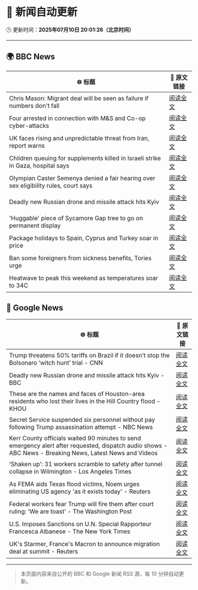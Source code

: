 # 🧠 新闻自动更新

🕒 更新时间：**2025年07月10日 20:01:26（北京时间）**

---

## 🌍 BBC News

| 🌐 标题 | 🔗 原文链接 |
|--------|-------------|
| Chris Mason: Migrant deal will be seen as failure if numbers don't fall | [阅读全文](https://www.bbc.com/news/articles/cly8mk006kvo) |
| Four arrested in connection with M&S and Co-op cyber-attacks | [阅读全文](https://www.bbc.com/news/articles/cwykgrv374eo) |
| UK faces rising and unpredictable threat from Iran, report warns | [阅读全文](https://www.bbc.com/news/articles/c98wjzj4jlpo) |
| Children queuing for supplements killed in Israeli strike in Gaza, hospital says | [阅读全文](https://www.bbc.com/news/articles/c4gd01g1gxro) |
| Olympian Caster Semenya denied a fair hearing over sex eligibility rules, court says | [阅读全文](https://www.bbc.com/sport/olympics/articles/c7vr04v3vpdo) |
| Deadly new Russian drone and missile attack hits Kyiv | [阅读全文](https://www.bbc.com/news/articles/cj3rvpe06rxo) |
| 'Huggable' piece of Sycamore Gap tree to go on permanent display | [阅读全文](https://www.bbc.com/news/articles/c5ygv2n8jy2o) |
| Package holidays to Spain, Cyprus and Turkey soar in price | [阅读全文](https://www.bbc.com/news/articles/clyndp097gro) |
| Ban some foreigners from sickness benefits, Tories urge | [阅读全文](https://www.bbc.com/news/articles/c80p1gdvyggo) |
| Heatwave to peak this weekend as temperatures soar to 34C | [阅读全文](https://www.bbc.com/weather/articles/cd0vy9gmdg4o) |

## 📰 Google News

| 🌐 标题 | 🔗 原文链接 |
|--------|-------------|
| Trump threatens 50% tariffs on Brazil if it doesn’t stop the Bolsonaro ‘witch hunt’ trial - CNN | [阅读全文](https://news.google.com/rss/articles/CBMia0FVX3lxTFBnUlFCelRIRWZsTkhYWjVDRmtyaFpmN2FzdXh6amFJbUo1d3dHZkVBQkZpWHBoOGJMYVE3SW5SOVBNcGxXMjFXYnFqUXJHa0pfRmpJN3VoazhjZkxFV0psWDU0RUliVS1NV1Yw0gFwQVVfeXFMT0g5ZW1IZFhTaVBrS0E5b2NIU3pxN3FVbGtzclpnUlhxYVcyelQxY0wtc19UaGNhb2g1WTJPeklMTjg2SDF5V1FDcEl6clVrTkZubXFENjJJVW80MnIyMGNicC0xUzZDdWZUWF9kT0xxMA?oc=5) |
| Deadly new Russian drone and missile attack hits Kyiv - BBC | [阅读全文](https://news.google.com/rss/articles/CBMiWkFVX3lxTE1uUWpYNnZrQWxnS0ZUelVxczBwWHpZbWY1dlFpVkpGSElEZUpXUENwejNEQldpQl9TQndFV3p6Nm83NUFPcDZ5cnROS2FDcWpSWmFlZDRGU1lSd9IBX0FVX3lxTFBOVnluSmhUdjRVVkoxQmxSRG50MEdJcjFHNFp5YURMNGg5bTRkYmZkYlMwNlk3UVUyeEQwMi1JUS1HT3pHTGN4QUNubmg0NjIxUF9WS0JEdXFFLWstR3Jj?oc=5) |
| These are the names and faces of Houston-area residents who lost their lives in the Hill Country flood - KHOU | [阅读全文](https://news.google.com/rss/articles/CBMi7gFBVV95cUxOdkxtdDdIWWo4SExPa21WVWlRTENfYVNSM3F5cjVfam4ySkEzWmhxcjBGZVlDRklwZ1hkeUwtbGRYdllKS1pXSG5lOHN2a0ZuUjNXZHVIaDIwRlVTVjUxUERkWVhGUmRaOElBUzZEOE1adTBBNS1Oa0tDSHR0Vm1LTXptaUhQVmRSdThHWTB0MlkybnFfSENGSEZxR0hla1lUMTZHNVV5T3l2Nk1wc1c0LUpHQXB6NGhNRkxSRFI2Z2Rta2VBQWYzZ0k1TTJDREdOWlBsY2YzaGVnNklYOE9hRENZN2g2eTAzRklHdDVn?oc=5) |
| Secret Service suspended six personnel without pay following Trump assassination attempt - NBC News | [阅读全文](https://news.google.com/rss/articles/CBMixgFBVV95cUxPVFpiN0hCM1MwdDBnandPUEtGLXoyaWtVMWVPNWJlQWxNeE9VQVU5cWRnZWpQTHlKOXRLV0ZleVJ1dmhobWh1VFJQZXdWNzhDOGFlN3k5TEQwdm9KMk5MV3NQSWJTTFJpa2NpY0FMY1NHMHR2XzdRM21NVVpMLWxHNElXYVQ3VEhBckpzSXpoODF2TzU4My1HWFRNM1NFWkNFVmp3U0hDcjNGNjRzRjFFbkF3M0pZdzF3Y0hOUWJya0owYXp1eFHSAVZBVV95cUxQSUlYWHpaZFZPb2c3MWtqVkszdG03djctdlFrSGY5YVVNa1J2d2xITWlfOEZfNHBFZmVtNXlnR0pJWVc4Um02QmFjQjZtVGl1TEJlRTFvdw?oc=5) |
| Kerr County officials waited 90 minutes to send emergency alert after requested, dispatch audio shows - ABC News - Breaking News, Latest News and Videos | [阅读全文](https://news.google.com/rss/articles/CBMioAFBVV95cUxNa1ZXUkp1aHpZWTBhQU93c1IzM3N2aHdXemZ3WVQ2TnhrblFEekpsbFphdWlDRHRZYVRmcXozVEdqbzNoQmU4ZXRYLXk3VkF1SjUwbDNvNjhDY25UR0kwczVHRTM3d2dpSTdfOXZ1ZTloQmpiUUIzZmZiSDBUNnpjWTQwNXhmUmJPR3pWSmFRWUktdkk3aEpjWXRMbkJxdlFM0gGmAUFVX3lxTE5ncE40N195bDBLaXhscE5feGNOMnlaZXFQdFpXcXNaUk5LazFlb0hrNUc0cG9Kb21fREJzMDlCUjB1bXllN2JuVENQcFdpMFJ3allVUVk4LVNxV2lQSUpiR1V1NmpNczVXWjVwZHlUUWtFMkR1RV9Ddjd4N1hZTXRWcWhMbjRCZEx5bjc2MmluZi1fMkxkRUwxdTNnT2dQN0FCZU9GYWc?oc=5) |
| ‘Shaken up’: 31 workers scramble to safety after tunnel collapse in Wilmington - Los Angeles Times | [阅读全文](https://news.google.com/rss/articles/CBMiywFBVV95cUxNVjNEZzhLZ1FQckVObUJKaThza01icGtZTS00WkFUeDczUlZ6TU1wNm1tcldPM3Y5UUVJRS1CbEJ4dEdLbUtEYWlWNEF1b2ItYWJTWnZ0LXZadW15MUlMZU5vM0NhNWNjVThRbDJxM0xtMUZMZXpDaWpMWVZJbDlwTjREWmxsLWdJT1VEUmNqODRJal9ETEFaM1F4VGxrZVdRVG9vUGJiR2drTkFmbTI4VDZSazZmS3l4Q3BjVGd6WkYtMU9yNVV6d0pLWQ?oc=5) |
| As FEMA aids Texas flood victims, Noem urges eliminating US agency 'as it exists today' - Reuters | [阅读全文](https://news.google.com/rss/articles/CBMixwFBVV95cUxPVzBob0dtSXJybzF5S1FmV3c0UzFLbWJaMlNFZXpmcGRKdDBvSi1xeDVTTFNDWjdXeFo2UC1tbkVaSmdlYk4xZkljOGY0U1pfcFQyTWhLR2F3am56ZWtUUFpUcURMNHhuaVRMSkhHVUFrV2taUVY2Uk5RMFBDSlFiM0JtdktfNXRIQ0dYREJNZmVaTk90WEJ4bzhTUnBIbDkyVGYteDRQRlJ4WldwZFBBb0pnNER3cGxRRFUtUjR3c09ScURPZjY4?oc=5) |
| Federal workers fear Trump will fire them after court ruling: ‘We are toast’ - The Washington Post | [阅读全文](https://news.google.com/rss/articles/CBMiogFBVV95cUxQSmxhU1pLb2dRU3c1bTFVT2czQjBiSXBrUTdpMHd3N0oxVFYwMFkxbmVzd1JKVUdmanpQRHJFYjVXRmRaVnFmOXVObkdWU1BUcUdJTFVzdzQtd2lMcTZvb1ZMVFF6c3ZxQXN2bllybG1LR3NaVnZDdU5sTm9JNExJYks5cVlFM1hQN3hTbE54Wml6RmE0TXYyOEx2bVA5dDV4aFE?oc=5) |
| U.S. Imposes Sanctions on U.N. Special Rapporteur Francesca Albanese - The New York Times | [阅读全文](https://news.google.com/rss/articles/CBMijgFBVV95cUxNOGFVZ2lNRlJBSmk0Y0FFa0ItM1FXNXdicElzejNuVXpFNS1mZFpXcTZjVnI5OFRlMnp2X2J2ZmZ6NDItQ2pqUkU1QzE5Z0ZkQTZjZ1hOb1lJNzZackhndENWYktfcnRvRGlDUU9uRkNXZlREaWFraXRPbGZzbGs3alZScmtTcVByNlh5NEl3?oc=5) |
| UK's Starmer, France's Macron to announce migration deal at summit - Reuters | [阅读全文](https://news.google.com/rss/articles/CBMimwFBVV95cUxNRUJxOXhNSWRzZ3NWMmY2NjNyOEJvZno1dUV0dVVzRnRObWZjUGNURUNTekQyZFVLWVVPMUNCZlRZN0dmTEhVaGpHaWN2WkpNNDdnV2lqbmZPdWRDR01weXl0OGtCM3cxQ0dCOVpNVEc3SjJQTy1aT2ZmYWJJQ0Y1TFZlOGJMUERDS2JieFJMdC13dmc1MllFWGF1aw?oc=5) |

---
> 本页面内容来自公开的 BBC 和 Google 新闻 RSS 源，每 10 分钟自动更新。
